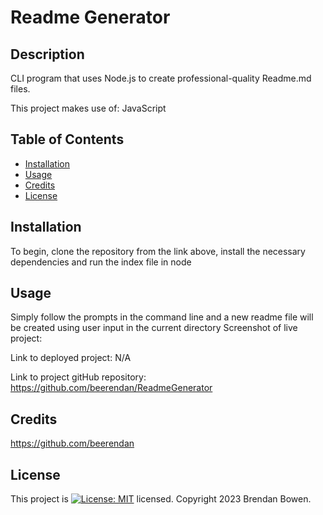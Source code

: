 # Readme Generator

  ## Description
CLI program that uses Node.js to create professional-quality Readme.md files.

This project makes use of: 
JavaScript

## Table of Contents
* [Installation](#installation)
* [Usage](#usage)
* [Credits](#credits)
* [License](#license)

## Installation
To begin, clone the repository from the link above, install the necessary dependencies and run the index file in node

## Usage
Simply follow the prompts in the command line and a new readme file will be created using user input in the current directory
Screenshot of live project: 

Link to deployed project: N/A

Link to project gitHub repository: https://github.com/beerendan/ReadmeGenerator

## Credits
https://github.com/beerendan

## License
This project is [![License: MIT](https://img.shields.io/badge/License-MIT-yellow.svg)](https://opensource.org/licenses/MIT) licensed.
Copyright 2023 Brendan Bowen.
